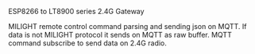 ESP8266 to LT8900 series 2.4G Gateway

MILIGHT remote control command parsing and sending json on MQTT.
If data is not MILIGHT protocol it sends on MQTT as raw buffer.
MQTT command subscribe to send data on 2.4G radio.

